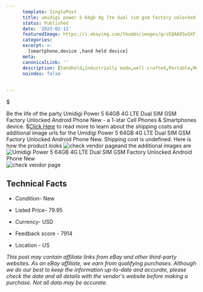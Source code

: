 ```yaml
---
      template: SinglePost
      title: umidigi power 5 64gb 4g lte dual sim gsm factory unlocked android phone new
      status: Published
      date: '2023-02-12'
      featuredImage: https://i.ebayimg.com/thumbs/images/g/sEQAAOSw5XFjzrd2/s-l225.jpg
      categories: 
      excerpt: >-
        [smartphone,device ,hand held device]
      meta:
      canonicalLink: ''
      description: [handheld,industrially made,well crafted,Portable,Mobile,Compact,Convenient,Lightweight,Maneuverable,Man-portable,Miniature,Carriable,Hand-held,Light,Holdable,Transportable,Mobile device,Pocket-sized,On-the-go,Wireless,Cordless,Compact size,Convenient size, smartphone,device ,hand held device]
      noindex: false
      
        
---
```

$

Be the life of the party Umidigi Power 5 64GB 4G LTE Dual SIM GSM Factory Unlocked Android Phone New - a 1-star Cell Phones & Smartphones device.
$[Click Here](https://www.ebay.com/itm/125733954904?hash=item1d4653e558%3Ag%3AsEQAAOSw5XFjzrd2&mkevt=1&mkcid=1&mkrid=711-53200-19255-0&campid=%253CePNCampaignId%253E&customid=%253CreferenceId%253E&toolid=10049) to read more to learn about the shipping costs and additional image urls for the Umidigi Power 5 64GB 4G LTE Dual SIM GSM Factory Unlocked Android Phone New. Shipping cost is undefined. Here is how the product looks ![check vendor page](https://i.ebayimg.com/thumbs/images/g/sEQAAOSw5XFjzrd2/s-l225.jpg)and the additional images are![Umidigi Power 5 64GB 4G LTE Dual SIM GSM Factory Unlocked Android Phone New](https://i.ebayimg.com/images/g/sEQAAOSw5XFjzrd2/s-l1200.jpg)![check vendor page](https://origin-galleryplus.ebayimg.com/ws/web/125733954904_2_0_1/225x225.jpg,https://origin-galleryplus.ebayimg.com/ws/web/125733954904_3_0_1/225x225.jpg,https://origin-galleryplus.ebayimg.com/ws/web/125733954904_4_0_1/225x225.jpg)



 ## Technical Facts 



     
      

 - Condition- New 


      

 - Listed Price- 79.95 


      

 - Currency- USD 


      

 - Feedback score - 7914 


      

 - Location - US 


      
      

 *_This post may contain affiliate links from eBay and other third-party websites. As an eBay affiliate, we earn from qualifying purchases. Although we do our best to keep the information up-to-date and accurate, please check the date and all details with the vendor's website before making a purchase. Not all data may be accurate._*







